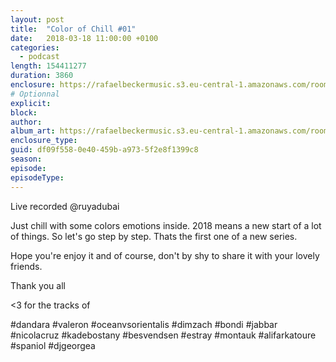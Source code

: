 ```yaml
---
layout: post
title:  "Color of Chill #01"
date:   2018-03-18 11:00:00 +0100
categories:
  - podcast
length: 154411277
duration: 3860
enclosure: https://rafaelbeckermusic.s3.eu-central-1.amazonaws.com/room-service/episodes/coc01.mp3
# Optionnal
explicit: 
block: 
author: 
album_art: https://rafaelbeckermusic.s3.eu-central-1.amazonaws.com/room-service/album_art/coc01.jpeg
enclosure_type: 
guid: df09f558-0e40-459b-a973-5f2e8f1399c8
season: 
episode: 
episodeType: 
---
```

Live recorded @ruyadubai

Just chill with some colors emotions inside. 2018 means a new start of a lot of things. So let's go step by step. Thats the first one of a new series. 

Hope you're enjoy it and of course, don't by shy to share it with your lovely friends. 

Thank you all 

<3 for the tracks of 

#dandara #valeron #oceanvsorientalis #dimzach #bondi #jabbar #nicolacruz #kadebostany #besvendsen #estray #montauk #alifarkatoure #spaniol #djgeorgea